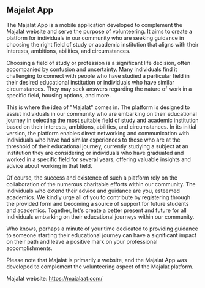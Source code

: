 ## Majalat App

The Majalat App is a mobile application developed to complement the Majalat website and serve the purpose of volunteering. It aims to create a platform for individuals in our  community who are seeking guidance in choosing the right field of study or academic institution that aligns with their interests, ambitions, abilities, and circumstances.

Choosing a field of study or profession is a significant life decision, often accompanied by confusion and uncertainty. Many individuals find it challenging to connect with people who have studied a particular field in their desired educational institution or individuals who have similar circumstances. They may seek answers regarding the nature of work in a specific field, housing options, and more.

This is where the idea of "Majalat" comes in. The platform is designed to assist individuals in our  community who are embarking on their educational journey in selecting the most suitable field of study and academic institution based on their interests, ambitions, abilities, and circumstances. In its initial version, the platform enables direct networking and communication with individuals who have had similar experiences to those who are at the threshold of their educational journey, currently studying a subject at an institution they are considering or individuals who have graduated and worked in a specific field for several years, offering valuable insights and advice about working in that field.

Of course, the success and existence of such a platform rely on the collaboration of the numerous charitable efforts within our community. The individuals who extend their advice and guidance are you, esteemed academics. We kindly urge all of you to contribute by registering through the provided form and becoming a source of support for future students and academics. Together, let's create a better present and future for all individuals embarking on their educational journeys within our  community.

Who knows, perhaps a minute of your time dedicated to providing guidance to someone starting their educational journey can have a significant impact on their path and leave a positive mark on your professional accomplishments.

Please note that Majalat is primarily a website, and the Majalat App was developed to complement the volunteering aspect of the Majalat platform.

Majalat website: https://majalaat.com/
